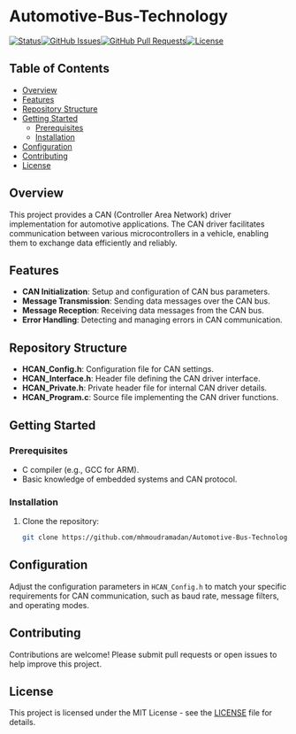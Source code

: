 
# Automotive-Bus-Technology

[![Status](https://img.shields.io/badge/status-active-success.svg)](https://github.com/mhmoudramadan/Automotive-Bus-Technology)[![GitHub Issues](https://img.shields.io/github/issues/mhmoudramadan/Automotive-Bus-Technology.svg)](https://github.com/mhmoudramadan/Automotive-Bus-Technology/issues)[![GitHub Pull Requests](https://img.shields.io/github/issues-pr/mhmoudramadan/Automotive-Bus-Technology.svg)](https://github.com/mhmoudramadan/Automotive-Bus-Technology/pulls)[![License](https://img.shields.io/badge/license-MIT-blue.svg)](https://github.com/mhmoudramadan/Automotive-Bus-Technology/blob/master/LICENSE.md)

## Table of Contents

- [Overview](#overview)
- [Features](#features)
- [Repository Structure](#repository-structure)
- [Getting Started](#getting-started)
  - [Prerequisites](#prerequisites)
  - [Installation](#installation)
- [Configuration](#configuration)
- [Contributing](#contributing)
- [License](#license)

## Overview

This project provides a CAN (Controller Area Network) driver implementation for automotive applications. The CAN driver facilitates communication between various microcontrollers in a vehicle, enabling them to exchange data efficiently and reliably.

## Features

- **CAN Initialization**: Setup and configuration of CAN bus parameters.
- **Message Transmission**: Sending data messages over the CAN bus.
- **Message Reception**: Receiving data messages from the CAN bus.
- **Error Handling**: Detecting and managing errors in CAN communication.

## Repository Structure

- **HCAN_Config.h**: Configuration file for CAN settings.
- **HCAN_Interface.h**: Header file defining the CAN driver interface.
- **HCAN_Private.h**: Private header file for internal CAN driver details.
- **HCAN_Program.c**: Source file implementing the CAN driver functions.

## Getting Started

### Prerequisites

- C compiler (e.g., GCC for ARM).
- Basic knowledge of embedded systems and CAN protocol.

### Installation

1. Clone the repository:
   ```bash
   git clone https://github.com/mhmoudramadan/Automotive-Bus-Technology.git
   ```


## Configuration

Adjust the configuration parameters in `HCAN_Config.h` to match your specific requirements for CAN communication, such as baud rate, message filters, and operating modes.

## Contributing

Contributions are welcome! Please submit pull requests or open issues to help improve this project.

## License

This project is licensed under the MIT License - see the [LICENSE](LICENSE.md) file for details.
